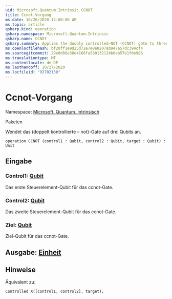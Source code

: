 ```yaml
---
uid: Microsoft.Quantum.Intrinsic.CCNOT
title: Ccnot-Vorgang
ms.date: 10/26/2020 12:00:00 AM
ms.topic: article
qsharp.kind: operation
qsharp.namespace: Microsoft.Quantum.Intrinsic
qsharp.name: CCNOT
qsharp.summary: Applies the doubly controlled–NOT (CCNOT) gate to three qubits.
ms.openlocfilehash: bf20ff1e9d25d72e7e8e0207ab947a57dc394cf4
ms.sourcegitcommit: 29e0d88a30e4166fa580132124b0eb57e1f0e986
ms.translationtype: MT
ms.contentlocale: de-DE
ms.lasthandoff: 10/27/2020
ms.locfileid: "92702138"
---
```

# <a name="ccnot-operation"></a>Ccnot-Vorgang

Namespace: [Microsoft. Quantum. intrinsisch](xref:Microsoft.Quantum.Intrinsic)

Paketen [](https://nuget.org/packages/)


Wendet das (doppelt kontrollierte – not)-Gate auf drei Qubits an.

```qsharp
operation CCNOT (control1 : Qubit, control2 : Qubit, target : Qubit) : Unit
```


## <a name="input"></a>Eingabe

### <a name="control1--qubit"></a>Control1: [Qubit](xref:microsoft.quantum.lang-ref.qubit)

Das erste Steuerelement-Qubit für das ccnot-Gate.


### <a name="control2--qubit"></a>Control2: [Qubit](xref:microsoft.quantum.lang-ref.qubit)

Das zweite Steuerelement-Qubit für das ccnot-Gate.


### <a name="target--qubit"></a>Ziel: [Qubit](xref:microsoft.quantum.lang-ref.qubit)

Ziel-Qubit für das ccnot-Gate.



## <a name="output--unit"></a>Ausgabe: [Einheit](xref:microsoft.quantum.lang-ref.unit)



## <a name="remarks"></a>Hinweise

Äquivalent zu:

```qsharp
Controlled X([control1, control2], target);
```